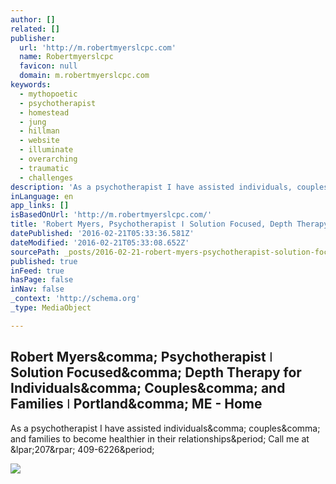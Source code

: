 ```yaml
---
author: []
related: []
publisher:
  url: 'http://m.robertmyerslcpc.com'
  name: Robertmyerslcpc
  favicon: null
  domain: m.robertmyerslcpc.com
keywords:
  - mythopoetic
  - psychotherapist
  - homestead
  - jung
  - hillman
  - website
  - illuminate
  - overarching
  - traumatic
  - challenges
description: 'As a psychotherapist I have assisted individuals, couples, and families to become healthier in their relationships. Call me at (207) 409-6226.'
inLanguage: en
app_links: []
isBasedOnUrl: 'http://m.robertmyerslcpc.com/'
title: 'Robert Myers, Psychotherapist ǀ Solution Focused, Depth Therapy for Individuals, Couples, and Families ǀ Portland, ME - Home'
datePublished: '2016-02-21T05:33:36.581Z'
dateModified: '2016-02-21T05:33:08.652Z'
sourcePath: _posts/2016-02-21-robert-myers-psychotherapist-solution-focused-depth-ther.md
published: true
inFeed: true
hasPage: false
inNav: false
_context: 'http://schema.org'
_type: MediaObject

---
```

<article style=""><h1>Robert Myers&amp;comma; Psychotherapist ǀ Solution Focused&amp;comma; Depth Therapy for Individuals&amp;comma; Couples&amp;comma; and Families ǀ Portland&amp;comma; ME - Home</h1><p>As a psychotherapist I have assisted individuals&amp;comma; couples&amp;comma; and families to become healthier in their relationships&amp;period; Call me at &amp;lpar;207&amp;rpar; 409-6226&amp;period;</p><img src="http://m.robertmyerslcpc.com/instagram.png" /></article>